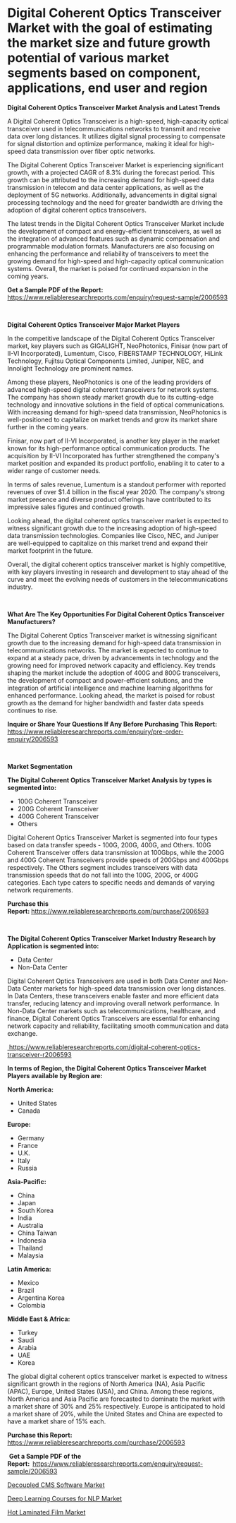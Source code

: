 <p><h1>Digital Coherent Optics Transceiver Market with the goal of estimating the market size and future growth potential of various market segments based on component, applications, end user and region</h1></p><p><strong>Digital Coherent Optics Transceiver Market Analysis and Latest Trends</strong></p>
<p><p>A Digital Coherent Optics Transceiver is a high-speed, high-capacity optical transceiver used in telecommunications networks to transmit and receive data over long distances. It utilizes digital signal processing to compensate for signal distortion and optimize performance, making it ideal for high-speed data transmission over fiber optic networks.</p><p>The Digital Coherent Optics Transceiver Market is experiencing significant growth, with a projected CAGR of 8.3% during the forecast period. This growth can be attributed to the increasing demand for high-speed data transmission in telecom and data center applications, as well as the deployment of 5G networks. Additionally, advancements in digital signal processing technology and the need for greater bandwidth are driving the adoption of digital coherent optics transceivers.</p><p>The latest trends in the Digital Coherent Optics Transceiver Market include the development of compact and energy-efficient transceivers, as well as the integration of advanced features such as dynamic compensation and programmable modulation formats. Manufacturers are also focusing on enhancing the performance and reliability of transceivers to meet the growing demand for high-speed and high-capacity optical communication systems. Overall, the market is poised for continued expansion in the coming years.</p></p>
<p><strong>Get a Sample PDF of the Report:&nbsp;</strong> <a href="https://www.reliableresearchreports.com/enquiry/request-sample/2006593">https://www.reliableresearchreports.com/enquiry/request-sample/2006593</a></p>
<p>&nbsp;</p>
<p><strong>Digital Coherent Optics Transceiver Major Market Players</strong></p>
<p><p>In the competitive landscape of the Digital Coherent Optics Transceiver market, key players such as GIGALIGHT, NeoPhotonics, Finisar (now part of II-VI Incorporated), Lumentum, Cisco, FIBERSTAMP TECHNOLOGY, HiLink Technology, Fujitsu Optical Components Limited, Juniper, NEC, and Innolight Technology are prominent names. </p><p>Among these players, NeoPhotonics is one of the leading providers of advanced high-speed digital coherent transceivers for network systems. The company has shown steady market growth due to its cutting-edge technology and innovative solutions in the field of optical communications. With increasing demand for high-speed data transmission, NeoPhotonics is well-positioned to capitalize on market trends and grow its market share further in the coming years.</p><p>Finisar, now part of II-VI Incorporated, is another key player in the market known for its high-performance optical communication products. The acquisition by II-VI Incorporated has further strengthened the company's market position and expanded its product portfolio, enabling it to cater to a wider range of customer needs.</p><p>In terms of sales revenue, Lumentum is a standout performer with reported revenues of over $1.4 billion in the fiscal year 2020. The company's strong market presence and diverse product offerings have contributed to its impressive sales figures and continued growth.</p><p>Looking ahead, the digital coherent optics transceiver market is expected to witness significant growth due to the increasing adoption of high-speed data transmission technologies. Companies like Cisco, NEC, and Juniper are well-equipped to capitalize on this market trend and expand their market footprint in the future.</p><p>Overall, the digital coherent optics transceiver market is highly competitive, with key players investing in research and development to stay ahead of the curve and meet the evolving needs of customers in the telecommunications industry.</p></p>
<p>&nbsp;</p>
<p><strong>What Are The Key Opportunities For Digital Coherent Optics Transceiver Manufacturers?</strong></p>
<p><p>The Digital Coherent Optics Transceiver market is witnessing significant growth due to the increasing demand for high-speed data transmission in telecommunications networks. The market is expected to continue to expand at a steady pace, driven by advancements in technology and the growing need for improved network capacity and efficiency. Key trends shaping the market include the adoption of 400G and 800G transceivers, the development of compact and power-efficient solutions, and the integration of artificial intelligence and machine learning algorithms for enhanced performance. Looking ahead, the market is poised for robust growth as the demand for higher bandwidth and faster data speeds continues to rise.</p></p>
<p><strong>Inquire or Share Your Questions If Any Before Purchasing This Report:</strong> <a href="https://www.reliableresearchreports.com/enquiry/pre-order-enquiry/2006593">https://www.reliableresearchreports.com/enquiry/pre-order-enquiry/2006593</a></p>
<p>&nbsp;</p>
<p><strong>Market Segmentation</strong></p>
<p><strong>The Digital Coherent Optics Transceiver Market Analysis by types is segmented into:</strong></p>
<p><ul><li>100G Coherent Transceiver</li><li>200G Coherent Transceiver</li><li>400G Coherent Transceiver</li><li>Others</li></ul></p>
<p><p>Digital Coherent Optics Transceiver Market is segmented into four types based on data transfer speeds - 100G, 200G, 400G, and Others. 100G Coherent Transceiver offers data transmission at 100Gbps, while the 200G and 400G Coherent Transceivers provide speeds of 200Gbps and 400Gbps respectively. The Others segment includes transceivers with data transmission speeds that do not fall into the 100G, 200G, or 400G categories. Each type caters to specific needs and demands of varying network requirements.</p></p>
<p><strong>Purchase this Report:&nbsp;</strong><a href="https://www.reliableresearchreports.com/purchase/2006593">https://www.reliableresearchreports.com/purchase/2006593</a></p>
<p>&nbsp;</p>
<p><strong>The Digital Coherent Optics Transceiver Market Industry Research by Application is segmented into:</strong></p>
<p><ul><li>Data Center</li><li>Non-Data Center</li></ul></p>
<p><p>Digital Coherent Optics Transceivers are used in both Data Center and Non-Data Center markets for high-speed data transmission over long distances. In Data Centers, these transceivers enable faster and more efficient data transfer, reducing latency and improving overall network performance. In Non-Data Center markets such as telecommunications, healthcare, and finance, Digital Coherent Optics Transceivers are essential for enhancing network capacity and reliability, facilitating smooth communication and data exchange.</p></p>
<p><a href="https://www.reliableresearchreports.com/digital-coherent-optics-transceiver-r2006593">&nbsp;https://www.reliableresearchreports.com/digital-coherent-optics-transceiver-r2006593</a></p>
<p><strong>In terms of Region, the Digital Coherent Optics Transceiver Market Players available by Region are:</strong></p>
<p>
    <p> <strong> North America: </strong>
        <ul>
            <li>United States</li>
            <li>Canada</li>
        </ul>
        </p> 
    <p> <strong> Europe: </strong>
        <ul>
            <li>Germany</li>
            <li>France</li>
            <li>U.K.</li>
            <li>Italy</li>
            <li>Russia</li>
        </ul>
        </p> 
    <p> <strong> Asia-Pacific: </strong>
        <ul>
            <li>China</li>
            <li>Japan</li>
            <li>South Korea</li>
            <li>India</li>
            <li>Australia</li>
            <li>China Taiwan</li>
            <li>Indonesia</li>
            <li>Thailand</li>
            <li>Malaysia</li>
        </ul>
        </p> 
    <p> <strong> Latin America: </strong>
        <ul>
            <li>Mexico</li>
            <li>Brazil</li>
            <li>Argentina Korea</li>
            <li>Colombia</li>
        </ul>
        </p> 
    <p> <strong> Middle East & Africa: </strong>
        <ul>
            <li>Turkey</li>
            <li>Saudi</li>
            <li>Arabia</li>
            <li>UAE</li>
            <li>Korea</li>
        </ul>
    </p>
    </p>
<p><p>The global digital coherent optics transceiver market is expected to witness significant growth in the regions of North America (NA), Asia Pacific (APAC), Europe, United States (USA), and China. Among these regions, North America and Asia Pacific are forecasted to dominate the market with a market share of 30% and 25% respectively. Europe is anticipated to hold a market share of 20%, while the United States and China are expected to have a market share of 15% each.</p></p>
<p><strong>Purchase this Report: </strong><a href="https://www.reliableresearchreports.com/purchase/2006593">https://www.reliableresearchreports.com/purchase/2006593</a></p>
<p>&nbsp;<strong>Get a Sample PDF of the Report:&nbsp;&nbsp;</strong><a href="https://www.reliableresearchreports.com/enquiry/request-sample/2006593">https://www.reliableresearchreports.com/enquiry/request-sample/2006593</a></p>
<p><strong></strong></p>
<p><p><a href="https://www.linkedin.com/pulse/decoupled-cms-software-market-size-examines-its-scope-primary-kqzef?trackingId=GEU%2FNtZuTE7OuTUYBqLVHQ%3D%3D">Decoupled CMS Software Market</a></p><p><a href="https://www.linkedin.com/pulse/deep-learning-courses-nlp-market-size-focuses-dynamics-in-depth-xcygf?trackingId=btaNTBwkJep6jV1sMtQPeQ%3D%3D">Deep Learning Courses for NLP Market</a></p><p><a href="https://www.linkedin.com/pulse/decoding-hot-laminated-film-market-deep-dive-latest-trends-segmentation-aijjf?trackingId=W7rkGAs6iLvrx%2FKJ%2BP5zRg%3D%3D">Hot Laminated Film Market</a></p></p>